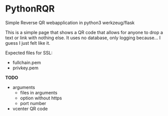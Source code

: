 # PythonRQR
Simple Reverse QR webapplication in python3 werkzeug/flask

This is a simple page that shows a QR code that allows for anyone to drop a text or link with nothing else.
It uses no database, only logging because... I guess I just felt like it.


Expected files for SSL:

- fullchain.pem
- privkey.pem
    
    
**TODO**
* arguments
  * files in arguments
  * option without https
  * port number
* vcenter QR code
